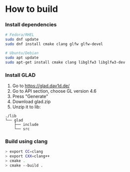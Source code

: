 # How to build

### Install dependencies

```bash
# Fedora/RHEL
sudo dnf update
sudo dnf install cmake clang glfw glfw-devel

# Ubuntu/Debian
sudo apt update
sudo apt-get install cmake clang libglfw3 libglfw3-dev
```

### Install GLAD

1. Go to https://glad.dav1d.de/
2. Go to API section, choose GL version 4.6
3. Press "Generate"
4. Download glad.zip 
5. Unzip it to lib:

```
./lib
└── glad
    ├── include
    └── src
```

### Build using clang

```bash
> export CC=clang
> export CXX=clang++
> cmake .
> cmake --build .
```
